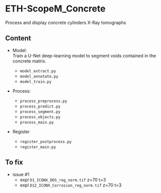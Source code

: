 # ETH-ScopeM_Concrete
Process and display concrete cylinders X-Ray tomographs

## Content
- Model:  
Train a U-Net deep-learning model to segment voids contained in the concrete 
matrix. 

    - `model_extract.py`
    - `model_annotate.py`
    - `model_train.py`

- Process:  

    - `process_preprocess.py`
    - `process_predict.py`
    - `process_segment.py`
    - `process_objects.py`  
    - `process_main.py`

- Register

    - `register_postprocess.py`  
    - `register_main.py`

## To fix
- issue #1
    - expl `D1_ICONX_DOS_reg_norm.tif` z=70 t=3
    - expl `D12_ICONX_Corrosion_reg_norm.tif` z=70 t=3
    

